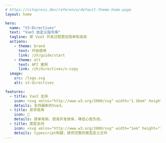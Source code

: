 ```yaml
---
# https://vitepress.dev/reference/default-theme-home-page
layout: home

hero:
  name: "V3-Directives"
  text: "Vue3 自定义指令库"
  tagline: 使 Vue3 开发过程更加简单和高效
  actions:
    - theme: brand
      text: 开始使用
      link: /zh/guide/start
    - theme: alt
      text: API 案例
      link: /zh/directives/v-copy
  image:
    src: /logo.svg
    alt: v3-directives

features:
  - title: Vue3 支持
    icon: <svg xmlns="http://www.w3.org/2000/svg" width="1.16em" height="1em" viewBox="0 0 256 221"><path fill="#41B883" d="M204.8 0H256L128 220.8L0 0h97.92L128 51.2L157.44 0z"/><path fill="#41B883" d="m0 0l128 220.8L256 0h-51.2L128 132.48L50.56 0z"/><path fill="#35495E" d="M50.56 0L128 133.12L204.8 0h-47.36L128 51.2L97.92 0z"/></svg>
    details: 支持最新的Vue3。
  - title: 易学易用
    icon: 🦾
    details: 简单易用，提高开发效率，降低心智负担。
  - title: 类型支持
    icon: <svg xmlns="http://www.w3.org/2000/svg" width="1em" height="1em" viewBox="0 0 128 128"><path fill="#689F38" d="M106.02 121.68H36.18c-1.66 0-1.26-1.35-1.26-3.01V14.05c0-1.66 1.35-3.01 3.01-3.01h69.36c2.72 0 4.93 2.21 4.93 4.93v99.76c0 3.86-1.83 5.95-6.2 5.95"/><path fill="#94C6D6" d="M18.53 115.14c0 1.94 3.07 3.57 5.01 3.57l80.39-.05c2.98 0 4.54-1.58 4.54-3.52l-.25-21.32H18.53z"/><path fill="#F5F5F5" d="M101.47 105.88s-2.13 5.85.03 8.78c2.51 3.4 6.89 2.58 6.89.99V16.44c0-.66-.61-1.14-1.25-1c-1.39.3-3.89.31-7.21-1.89z"/><path fill="#689F38" d="M94.16 110.85H23.64V6.45h72.25c2.27 0 3.87.61 4.62 1.62c.98 1.31 1.5 3.3 1.5 5.48V103a7.85 7.85 0 0 1-7.85 7.85"/><path fill="#9CCC65" d="M92.01 107.78H25.54c-2.76 0-4.99-2.24-4.99-4.99V11.45c0-2.76 2.24-4.99 4.99-4.99h66.47c3.82 0 6.92 2.18 6.92 6.92v87.49c-.01 3.81-3.1 6.91-6.92 6.91"/><path fill="#616161" d="M34.43 109.75L34.38 6.46h-11.2s-2.31-.4-3.85 0c-2.79.73-3.56 2.76-3.56 6.07v94.41c0 6.7.41 9.6 2.44 11.72c-.12-1.54.87-6.83 1.68-8.28c.72-1.28 14.54-.63 14.54-.63"/><path fill="none" stroke="#424242" stroke-miterlimit="10" stroke-width="2" d="M23.18 6.45v104.4"/><path fill="none" stroke="#424242" stroke-miterlimit="10" stroke-width="3" d="m34.38 109.34l-11.3.22c-3.77 0-5.06 4.04-4.39 6.71c.84 3.37 4.32 3.92 5.18 3.92h12.65"/></svg>
    details: typescript构建，提供完整的类型定义文件
---
```



<style>
.image-src[alt="v3-directives"] {
    max-width: 160px;
    max-height: 160px;
}

@media (min-width: 640px) {
  .image-src[alt="v3-directives"] {
      max-width: 200px;
      max-height: 200px;
  }
}

@media (min-width: 960px) {
  .image-src[alt="v3-directives"] {
      max-width: 340px;
      max-height: 340px;
  }
}
</style>
